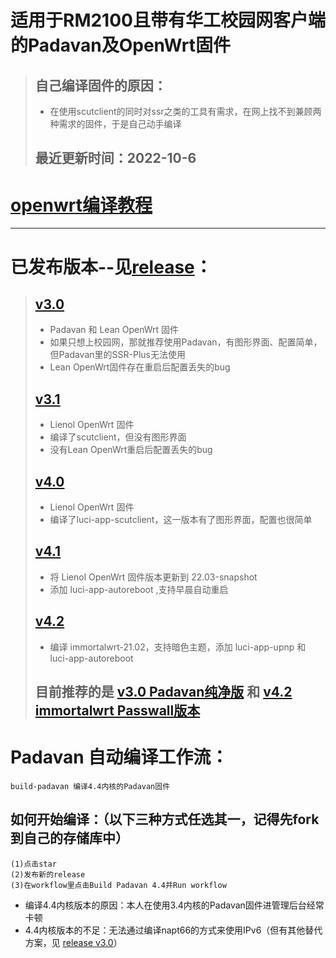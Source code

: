 # 适用于RM2100且带有华工校园网客户端的Padavan及OpenWrt固件
> ## 自己编译固件的原因：
>  * 在使用scutclient的同时对ssr之类的工具有需求，在网上找不到兼顾两种需求的固件，于是自己动手编译
> ## 最近更新时间：2022-10-6

# [openwrt编译教程](./openwrt_build.md)
----------------------------------
# 已发布版本--见[release](https://github.com/chengqingtan/Padavan-build-RM2100/releases)：
> ## [v3.0](https://github.com/chengqingtan/Padavan-build-RM2100/releases/tag/v3.0)
>  * Padavan 和 Lean OpenWrt 固件
>  * 如果只想上校园网，那就推荐使用Padavan，有图形界面、配置简单，但Padavan里的SSR-Plus无法使用
>  * Lean OpenWrt固件存在重启后配置丢失的bug
> ## [v3.1](https://github.com/chengqingtan/Padavan-build-RM2100/releases/tag/v3.1)
>  * Lienol OpenWrt 固件
>  * 编译了scutclient，但没有图形界面
>  * 没有Lean OpenWrt重启后配置丢失的bug
> ## [v4.0](https://github.com/chengqingtan/Padavan-build-RM2100/releases/tag/v4.0)
>  * Lienol OpenWrt 固件
>  * 编译了luci-app-scutclient，这一版本有了图形界面，配置也很简单
> ## [v4.1](https://github.com/chengqingtan/Padavan-build-RM2100/releases/tag/v4.1)
>  * 将 Lienol OpenWrt 固件版本更新到 22.03-snapshot
>  * 添加 luci-app-autoreboot ,支持早晨自动重启
> ## [v4.2](https://github.com/chengqingtan/Padavan-build-RM2100/releases/tag/v4.2)
>  * 编译 immortalwrt-21.02，支持暗色主题，添加 luci-app-upnp 和 luci-app-autoreboot
> ## 目前推荐的是 [v3.0 Padavan纯净版](https://github.com/chengqingtan/Padavan-build-RM2100/releases/download/v3.0/padavan_scut.zip) 和 [v4.2 immortalwrt Passwall版本](https://github.com/chengqingtan/Padavan-build-RM2100/releases/download/v4.2/immortalwrt-scut-passwall-smartdns.zip)

# Padavan 自动编译工作流：
    build-padavan 编译4.4内核的Padavan固件
  ## 如何开始编译：（以下三种方式任选其一，记得先fork到自己的存储库中）
    (1)点击star
    (2)发布新的release
    (3)在workflow里点击Build Padavan 4.4并Run workflow
* 编译4.4内核版本的原因：本人在使用3.4内核的Padavan固件进管理后台经常卡顿
* 4.4内核版本的不足：无法通过编译napt66的方式来使用IPv6（但有其他替代方案，见 [release v3.0](https://github.com/chengqingtan/Padavan-build-RM2100/releases/tag/v3.0)）
